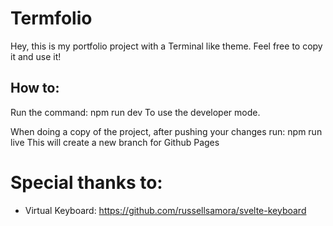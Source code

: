 # Termfolio

Hey, this is my portfolio project with a Terminal like theme.
Feel free to copy it and use it!

## How to:

Run the command:
npm run dev
To use the developer mode.

When doing a copy of the project, after pushing your changes run:
npm run live
This will create a new branch for Github Pages

# Special thanks to:

- Virtual Keyboard: https://github.com/russellsamora/svelte-keyboard

